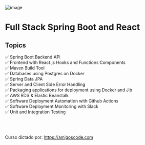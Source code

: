 ![image](https://user-images.githubusercontent.com/77800578/208082189-b3b6404e-404e-4ead-bb5b-fca7eefe0ec1.png)

# Full Stack Spring Boot and React
## Topics

✅ Spring Boot Backend API
<br>
✅ Frontend with React.js Hooks and Functions Components
<br>
✅ Maven Build Tool
<br>
✅ Databases using Postgres on Docker
<br>
✅ Spring Data JPA
<br>
✅ Server and Client Side Error Handling
<br>
✅ Packaging applications for deployment using Docker and Jib
<br>
✅ AWS RDS & Elastic Beanstalk
<br>
✅ Software Deployment Automation with Github Actions
<br>
✅ Software Deployment Monitoring with Slack
<br>
✅ Unit and Integration Testing
<br>
<br>
<br>
<br>  
    

Curso dictado por: https://amigoscode.com
